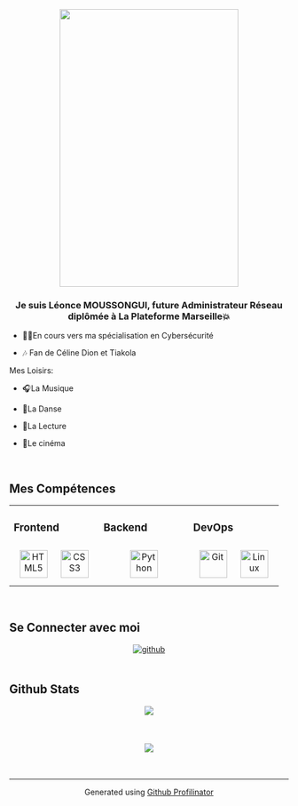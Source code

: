 <div align="center">
<img src="https://www.carrementfleurs.com/modules/prestablog/views/img/grid-for-1-7/up-img/thumb_86.jpg?b976f445e536e07aee0d4366c5806d5c" align="center" style="width: 80%" height="500" />
</div>  
  

### <div align="center">Je suis Léonce MOUSSONGUI, future Administrateur Réseau diplômée à La Plateforme Marseille💥</div>  
  

- 👩‍💻En cours vers ma spécialisation en Cybersécurité  
  

- 🎶 Fan de Céline Dion et Tiakola  
  

Mes Loisirs:  
  

- 🎧La Musique  
  

- 💃La Danse  
  

- 📙La Lecture   
  

- 🎦Le cinéma  
  

<br/>  


## Mes Compétences 
<table><tr><td valign="top" width="33%">



### Frontend  
<div align="center">  
<a href="https://en.wikipedia.org/wiki/HTML5" target="_blank"><img style="margin: 10px" src="https://profilinator.rishav.dev/skills-assets/html5-original-wordmark.svg" alt="HTML5" height="50" /></a>  
<a href="https://www.w3schools.com/css/" target="_blank"><img style="margin: 10px" src="https://profilinator.rishav.dev/skills-assets/css3-original-wordmark.svg" alt="CSS3" height="50" /></a>  
</div>

</td><td valign="top" width="33%">



### Backend  
<div align="center">  
<a href="https://www.python.org/" target="_blank"><img style="margin: 10px" src="https://profilinator.rishav.dev/skills-assets/python-original.svg" alt="Python" height="50" /></a>  
</div>

</td><td valign="top" width="33%">



### DevOps  
<div align="center">  
<a href="https://github.com/" target="_blank"><img style="margin: 10px" src="https://profilinator.rishav.dev/skills-assets/git-scm-icon.svg" alt="Git" height="50" /></a>  
<a href="https://www.linux.org/" target="_blank"><img style="margin: 10px" src="https://profilinator.rishav.dev/skills-assets/linux-original.svg" alt="Linux" height="50" /></a>  
</div>

</td></tr></table>  

<br/>  


## Se Connecter avec moi
<div align="center">
<a href="https://github.com/leonce-moussongui" target="_blank">
<img src=https://img.shields.io/badge/github-%2324292e.svg?&style=for-the-badge&logo=github&logoColor=white alt=github style="margin-bottom: 5px;" />
</a>  
</div>  
  

<br/>  


## Github Stats  
<div align="center"><img src="https://github-readme-stats.vercel.app/api?username=leonce-moussongui&show_icons=true&count_private=true&hide_border=true" align="center" /></div>  

<br/>  



  

<br/>  

  

<br/>  

<div align="center">
<img src="https://komarev.com/ghpvc/?username=leonce-moussongui&&style=flat-square" align="center" />
</div>  
  

<br/>  


<br />

----
<div align="center">Generated using <a href="https://profilinator.rishav.dev/" target="_blank">Github Profilinator</a></div>
